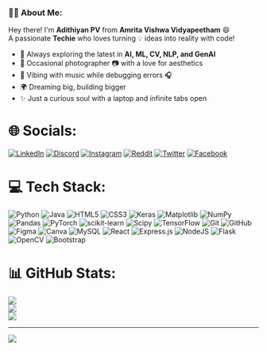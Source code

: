 ### 👨‍💻 About Me:
Hey there! I'm **Adithiyan PV** from **Amrita Vishwa Vidyapeetham** 😄  
A passionate **Techie** who loves turning 💡 ideas into reality with code!  

- 🚀 Always exploring the latest in **AI, ML, CV, NLP, and GenAI**
- 📸 Occasional photographer 📷 with a love for aesthetics
- 🎵 Vibing with music while debugging errors 🎧
- 🌍 Dreaming big, building bigger
- ✨ Just a curious soul with a laptop and infinite tabs open


# 🌐 Socials:
[![LinkedIn](https://img.shields.io/badge/LinkedIn-%230077B5.svg?logo=linkedin&logoColor=white)](https://www.linkedin.com/in/adithiyan-pv-68639b258/)
[![Discord](https://img.shields.io/badge/Discord-%237289DA.svg?logo=discord&logoColor=white)](https://discord.com/shop)
[![Instagram](https://img.shields.io/badge/Instagram-%23E4405F.svg?logo=Instagram&logoColor=white)](https://instagram.com/adithiyan_pv)
[![Reddit](https://img.shields.io/badge/Reddit-%23FF4500.svg?logo=Reddit&logoColor=white)](https://www.reddit.com/user/Special_Issue_1523/)
[![Twitter](https://img.shields.io/badge/Twitter-%231DA1F2.svg?logo=twitter&logoColor=white)](https://x.com/007Adithiyan)
[![Facebook](https://img.shields.io/badge/Facebook-%231877F2.svg?logo=facebook&logoColor=white)](https://www.facebook.com/profile.php?id=61562096729295)



# 💻 Tech Stack:
![Python](https://img.shields.io/badge/python-3670A0?style=for-the-badge&logo=python&logoColor=ffdd54) ![Java](https://img.shields.io/badge/java-%23ED8B00.svg?style=for-the-badge&logo=openjdk&logoColor=white) ![HTML5](https://img.shields.io/badge/html5-%23E34F26.svg?style=for-the-badge&logo=html5&logoColor=white) ![CSS3](https://img.shields.io/badge/css3-%231572B6.svg?style=for-the-badge&logo=css3&logoColor=white) ![Keras](https://img.shields.io/badge/Keras-%23D00000.svg?style=for-the-badge&logo=Keras&logoColor=white) ![Matplotlib](https://img.shields.io/badge/Matplotlib-%23ffffff.svg?style=for-the-badge&logo=Matplotlib&logoColor=black) ![NumPy](https://img.shields.io/badge/numpy-%23013243.svg?style=for-the-badge&logo=numpy&logoColor=white) ![Pandas](https://img.shields.io/badge/pandas-%23150458.svg?style=for-the-badge&logo=pandas&logoColor=white) ![PyTorch](https://img.shields.io/badge/PyTorch-%23EE4C2C.svg?style=for-the-badge&logo=PyTorch&logoColor=white) ![scikit-learn](https://img.shields.io/badge/scikit--learn-%23F7931E.svg?style=for-the-badge&logo=scikit-learn&logoColor=white) ![Scipy](https://img.shields.io/badge/SciPy-%230C55A5.svg?style=for-the-badge&logo=scipy&logoColor=%white) ![TensorFlow](https://img.shields.io/badge/TensorFlow-%23FF6F00.svg?style=for-the-badge&logo=TensorFlow&logoColor=white) ![Git](https://img.shields.io/badge/git-%23F05033.svg?style=for-the-badge&logo=git&logoColor=white) ![GitHub](https://img.shields.io/badge/github-%23121011.svg?style=for-the-badge&logo=github&logoColor=white) ![Figma](https://img.shields.io/badge/figma-%23F24E1E.svg?style=for-the-badge&logo=figma&logoColor=white) ![Canva](https://img.shields.io/badge/Canva-%2300C4CC.svg?style=for-the-badge&logo=Canva&logoColor=white) ![MySQL](https://img.shields.io/badge/mysql-4479A1.svg?style=for-the-badge&logo=mysql&logoColor=white) ![React](https://img.shields.io/badge/react-%2320232a.svg?style=for-the-badge&logo=react&logoColor=%2361DAFB) ![Express.js](https://img.shields.io/badge/express.js-%23404d59.svg?style=for-the-badge&logo=express&logoColor=%2361DAFB) ![NodeJS](https://img.shields.io/badge/node.js-6DA55F?style=for-the-badge&logo=node.js&logoColor=white) ![Flask](https://img.shields.io/badge/flask-%23000.svg?style=for-the-badge&logo=flask&logoColor=white) ![OpenCV](https://img.shields.io/badge/opencv-%23white.svg?style=for-the-badge&logo=opencv&logoColor=white) ![Bootstrap](https://img.shields.io/badge/bootstrap-%238511FA.svg?style=for-the-badge&logo=bootstrap&logoColor=white)
# 📊 GitHub Stats:
![](https://github-readme-stats.vercel.app/api?username=Adithiyanpv&theme=github_dark_dimmed&hide_border=false&include_all_commits=true&count_private=true)<br/>
![](https://github-readme-streak-stats.herokuapp.com/?user=Adithiyanpv&theme=github_dark_dimmed&hide_border=false)<br/>
![](https://github-readme-stats.vercel.app/api/top-langs/?username=Adithiyanpv&theme=github_dark_dimmed&hide_border=false&include_all_commits=true&count_private=true&layout=compact&hide=jupyter%20notebook)


---
[![](https://visitcount.itsvg.in/api?id=Adithiyanpv&icon=0&color=0)](https://visitcount.itsvg.in)

<!-- Proudly created with GPRM ( https://gprm.itsvg.in ) -->
